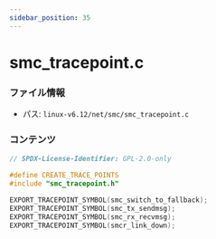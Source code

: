 ```yaml
---
sidebar_position: 35
---
```

# smc_tracepoint.c

### ファイル情報

- パス: `linux-v6.12/net/smc/smc_tracepoint.c`

### コンテンツ

```c
// SPDX-License-Identifier: GPL-2.0-only

#define CREATE_TRACE_POINTS
#include "smc_tracepoint.h"

EXPORT_TRACEPOINT_SYMBOL(smc_switch_to_fallback);
EXPORT_TRACEPOINT_SYMBOL(smc_tx_sendmsg);
EXPORT_TRACEPOINT_SYMBOL(smc_rx_recvmsg);
EXPORT_TRACEPOINT_SYMBOL(smcr_link_down);

```
